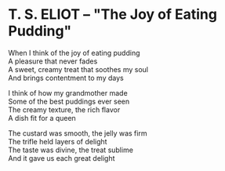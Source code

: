 # T. S. ELIOT – "The Joy of Eating Pudding"

When I think of the joy of eating pudding   
A pleasure that never fades   
A sweet, creamy treat that soothes my soul   
And brings contentment to my days   

I think of how my grandmother made   
Some of the best puddings ever seen   
The creamy texture, the rich flavor   
A dish fit for a queen   

The custard was smooth, the jelly was firm   
The trifle held layers of delight   
The taste was divine, the treat sublime   
And it gave us each great delight   

